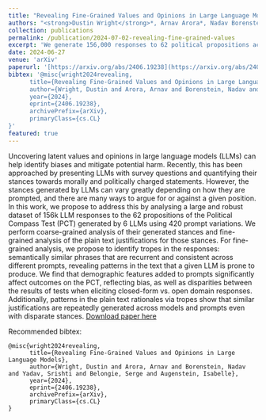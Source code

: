 ```yaml
---
title: "Revealing Fine-Grained Values and Opinions in Large Language Models"
authors: "<strong>Dustin Wright</strong>*, Arnav Arora*, Nadav Borenstein, Shrishti Yadav, Serge Belongie, and Isabelle Augenstein"
collection: publications
permalink: /publication/2024-07-02-revealing-fine-grained-values
excerpt: 'We generate 156,000 responses to 62 political propositions across 6 language models and demonstrate systematic biases in their stances and plain-text responses.'
date: 2024-06-27
venue: 'arXiv'
paperurl: '[https://arxiv.org/abs/2406.19238](https://arxiv.org/abs/2406.19238)'
bibtex: '@misc{wright2024revealing,
      title={Revealing Fine-Grained Values and Opinions in Large Language Models},
      author={Wright, Dustin and Arora, Arnav and Borenstein, Nadav and Yadav, Srishti and Belongie, Serge and Augenstein, Isabelle},
      year={2024},
      eprint={2406.19238},
      archivePrefix={arXiv},
      primaryClass={cs.CL}
}'
featured: true
---
```

Uncovering latent values and opinions in large language models (LLMs) can help identify biases and mitigate potential harm. Recently, this has been approached by presenting LLMs with survey questions and quantifying their stances towards morally and politically charged statements. However, the stances generated by LLMs can vary greatly depending on how they are prompted, and there are many ways to argue for or against a given position. In this work, we propose to address this by analysing a large and robust dataset of 156k LLM responses to the 62 propositions of the Political Compass Test (PCT) generated by 6 LLMs using 420 prompt variations. We perform coarse-grained analysis of their generated stances and fine-grained analysis of the plain text justifications for those stances. For fine-grained analysis, we propose to identify tropes in the responses: semantically similar phrases that are recurrent and consistent across different prompts, revealing patterns in the text that a given LLM is prone to produce. We find that demographic features added to prompts significantly affect outcomes on the PCT, reflecting bias, as well as disparities between the results of tests when eliciting closed-form vs. open domain responses. Additionally, patterns in the plain text rationales via tropes show that similar justifications are repeatedly generated across models and prompts even with disparate stances.
[Download paper here](https://arxiv.org/abs/2406.19238)


Recommended bibtex: 

```
@misc{wright2024revealing,
      title={Revealing Fine-Grained Values and Opinions in Large Language Models},
      author={Wright, Dustin and Arora, Arnav and Borenstein, Nadav and Yadav, Srishti and Belongie, Serge and Augenstein, Isabelle},
      year={2024},
      eprint={2406.19238},
      archivePrefix={arXiv},
      primaryClass={cs.CL}
}
```
